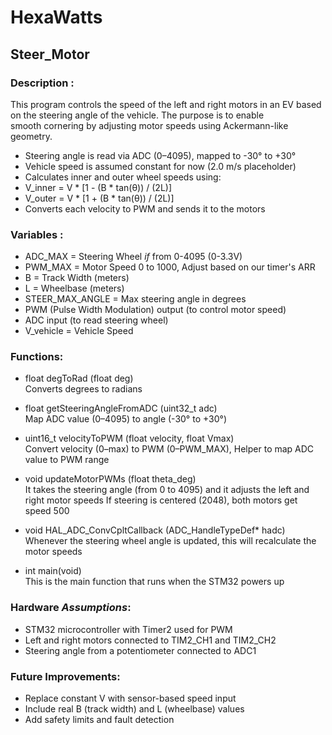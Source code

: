 # HexaWatts

## Steer_Motor
### Description :
This program controls the speed of the left and right motors in an EV
based on the steering angle of the vehicle. The purpose is to enable   
smooth cornering by adjusting motor speeds using Ackermann-like geometry.
* Steering angle is read via ADC (0–4095), mapped to -30° to +30°
* Vehicle speed is assumed constant for now (2.0 m/s placeholder)
* Calculates inner and outer wheel speeds using:
* V_inner = V * [1 - (B * tan(θ)) / (2L)]
* V_outer = V * [1 + (B * tan(θ)) / (2L)]
* Converts each velocity to PWM and sends it to the motors

### Variables :
 * ADC_MAX 	= Steering Wheel *if* from 0-4095 (0-3.3V)
 * PWM_MAX 	= Motor Speed 0 to 1000, Adjust based on our timer's ARR
 * B 		= Track Width (meters)
 * L		= Wheelbase (meters)
 * STEER_MAX_ANGLE = Max steering angle in degrees
 * PWM (Pulse Width Modulation) output (to control motor speed)
 * ADC input (to read steering wheel)
 * V_vehicle = Vehicle Speed
 
 ### Functions:
 *	float degToRad (float deg)      
 Converts degrees to radians
 
 *	float getSteeringAngleFromADC (uint32_t adc)          
 Map ADC value (0–4095) to angle (-30° to +30°)
 
 *	uint16_t velocityToPWM (float velocity, float Vmax)                     
 Convert velocity (0–max) to PWM (0–PWM_MAX), Helper to map ADC value to PWM range
 
 *	void updateMotorPWMs (float theta_deg)                        	
 It takes the steering angle (from 0 to 4095) and it adjusts the left and right motor speeds
 If steering is centered (2048), both motors get speed 500
 
 *	void HAL_ADC_ConvCpltCallback (ADC_HandleTypeDef* hadc)                       
 Whenever the steering wheel angle is updated, this will recalculate the motor speeds

 * int main(void)                       
 This is the main function that runs when the STM32 powers up

### Hardware *Assumptions*:
- STM32 microcontroller with Timer2 used for PWM
- Left and right motors connected to TIM2_CH1 and TIM2_CH2
- Steering angle from a potentiometer connected to ADC1
 
### Future Improvements:
- Replace constant V with sensor-based speed input
- Include real B (track width) and L (wheelbase) values
- Add safety limits and fault detection
